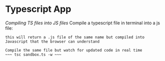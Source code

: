 # Typescript App

*Compiling TS files into JS files*
Compile a typescript file in terminal into a js file:
~~~ tsc sandbox.ts ~~~
this will return a .js file of the same name but compiled into Javascript that the browser can understand

Compile the same file but watch for updated code in real time
~~~ tsc sandbox.ts -w ~~~

